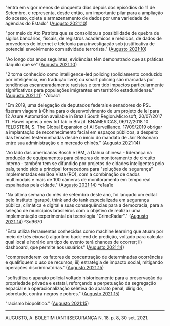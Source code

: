
"entra em vigor menos de cinquenta dias depois dos episódios do 11 de Setembro, e representa, desde então, um importante pilar para a ampliação do acesso, coleta e armazenamento de dados por uma variedade de agências do Estado" ([Augusto 2021:10](zotero://open-pdf/groups/4374086/items/9ICVQIAG?page=3))

"por meio do Ato Patriota que se consolidou a possibilidade de quebra de sigilos bancários, fiscais, de registros acadêmicos e médicos, de dados de provedores de internet e telefonia para investigação sob justificativa de potencial envolvimento com atividade terrorista." ([Augusto 2021:10](zotero://open-pdf/groups/4374086/items/9ICVQIAG?page=3))

"Ao longo dos anos seguintes, evidências têm demonstrado que as práticas daquilo que se" ([Augusto 2021:10](zotero://open-pdf/groups/4374086/items/9ICVQIAG?page=3))

"2 torna conhecido como intelligence-led policing (policiamento conduzido por inteligência, em tradução livre) ou smart policing são marcadas por tendências escancaradamente racistas e tem tido impactos particularmente significativos para populações imigrantes em território estadunidense." ([Augusto 2021:11](zotero://open-pdf/groups/4374086/items/9ICVQIAG?page=4))  ^7dcac1

"Em 2019, uma delegação de deputados federais e senadores do PSL fizeram viagem à China para o desenvolvimento de um projeto de lei para 12 Azure Automation available in Brazil South Region.Microsoft, 20/07/2017 11 .Hawei opens a new IoT lab in Brazil. BNAMERICAS, 06/12/2018 10 FELDSTEIN, S. The Global Expansion of AI Surveillance. 17/09/2019 obrigar a implantação de reconhecimento facial em espaços públicos, a despeito das tensões testemunhadas desde o início do mandato de Jair Bolsonaro entre sua administração e o mercado chinês." ([Augusto 2021:14](zotero://open-pdf/groups/4374086/items/9ICVQIAG?page=7))

"Ao lado das americanas Bosch e IBM, a Dahua chinesa - liderança na produção de equipamentos para câmeras de monitoramento de circuito interno - também tem se difundido por projetos de cidades inteligentes pelo país, tendo sido a principal fornecedora para "soluções de segurança" implementadas em Boa Vista (RO), com a combinação de dados multimodais e mais de 100 câmeras de monitoramento em tempo real espalhadas pela cidade." ([Augusto 2021:14](zotero://open-pdf/groups/4374086/items/9ICVQIAG?page=7)) ^e1aa1e

"Na última semana do mês de setembro deste ano, foi lançado um edital pelo Instituto Igarapé, think and do tank especializada em segurança pública, climática e digital e suas consequências para a democracia, para a seleção de municípios brasileiros com o objetivo de realizar uma implementação experimental da tecnologia "CrimeRadar"." ([Augusto 2021:14](zotero://open-pdf/groups/4374086/items/9ICVQIAG?page=7)) ^3d9670

"Esta utiliza ferramentas conhecidas como machine learning que atuam por meio de três eixos: i) algoritmo back-end de predição, voltado para calcular qual local e horário um tipo de evento terá chances de ocorrer; ii) dashboard, que permite aos usuários" ([Augusto 2021:14](zotero://open-pdf/groups/4374086/items/9ICVQIAG?page=7))

"compreenderem os fatores de concentração de determinadas ocorrências e qualifiquem o uso de recursos; iii) estratégia de impacto social, mitigando operações discriminatórias." ([Augusto 2021:15](zotero://open-pdf/groups/4374086/items/9ICVQIAG?page=8))

"sofistifica o aparato policial voltado historicamente para a preservação da propriedade privada e estatal, reforçando a perpetuação da segregação espacial e a operacionalização seletiva do aparato penal, dirigido, sobretudo, contra negros e pobres." ([Augusto 2021:15](zotero://open-pdf/groups/4374086/items/9ICVQIAG?page=8))

"racismo biopolítico." ([Augusto 2021:15](zotero://open-pdf/groups/4374086/items/9ICVQIAG?page=8))


---
AUGUSTO, A. BOLETIM (ANTI)SEGURANÇA N. 18. p. 8, 30 set. 2021.